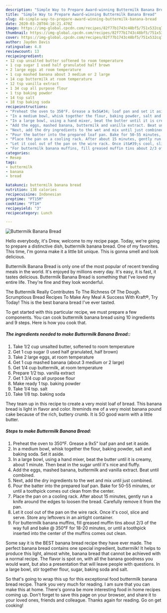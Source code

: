 ```yaml
---
description: "Simple Way to Prepare Award-winning Buttermilk Banana Bread"
title: "Simple Way to Prepare Award-winning Buttermilk Banana Bread"
slug: 48-simple-way-to-prepare-award-winning-buttermilk-banana-bread
date: 2020-03-28T04:10:21.470Z
image: https://img-global.cpcdn.com/recipes/82f77b1743c48bf5/751x532cq70/buttermilk-banana-bread-recipe-main-photo.jpg
thumbnail: https://img-global.cpcdn.com/recipes/82f77b1743c48bf5/751x532cq70/buttermilk-banana-bread-recipe-main-photo.jpg
cover: https://img-global.cpcdn.com/recipes/82f77b1743c48bf5/751x532cq70/buttermilk-banana-bread-recipe-main-photo.jpg
author: Jayden Davis
ratingvalue: 4.8
reviewcount: 13
recipeingredient:
- 12 cup unsalted butter softened to room temperature
- 1 cup sugar I used half granulated half brown
- 2 large eggs at room temperature
- 1 cup mashed banana about 3 medium or 2 large
- 14 cup buttermilk at room temperature
- 12 tsp vanilla extract
- 1 34 cup all purpose flour
- 1 tsp baking powder
- 14 tsp salt
- 18 tsp baking soda
recipeinstructions:
- "Preheat the oven to 350°F. Grease a 9x5&#34; loaf pan and set it aside."
- "In a medium bowl, whisk together the flour, baking powder, salt and baking soda. Set it aside."
- "In a large bowl, using a hand mixer, beat the butter until it is creamy, about 1 minute. Then beat in the sugar until it&#39;s nice and fluffy."
- "Add the eggs, mashed banana, buttermilk and vanilla extract. Beat until combined."
- "Next, add the dry ingredients to the wet and mix until just combined."
- "Pour the batter into the prepared loaf pan. Bake for 50-55 minutes, or until a toothpick comes out clean from the center."
- "Place the pan on a cooling rack. After about 15 minutes, gently run a knife around the edges to loosen the bread. Carefully remove it from the pan."
- "Let it cool out of the pan on the wire rack. Once it&#39;s cool, slice and serve. Store any leftovers in an airtight container."
- "For buttermilk banana muffins, fill greased muffin tins about 2/3 of the way full and bake @ 350°F for 18-20 minutes, or until a toothpick inserted into the center of the muffins comes out clean."
categories:
- Resep
tags:
- buttermilk
- banana
- bread

katakunci: buttermilk banana bread
nutrition: 138 calories
recipecuisine: Indonesian
preptime: "PT15M"
cooktime: "PT1H"
recipeyield: "3"
recipecategory: Lunch

---
```



![Buttermilk Banana Bread](https://img-global.cpcdn.com/recipes/82f77b1743c48bf5/751x532cq70/buttermilk-banana-bread-recipe-main-photo.jpg)

Hello everybody, it's Drew, welcome to my recipe page. Today, we're going to prepare a distinctive dish, buttermilk banana bread. One of my favorites. This time, I'm gonna make it a little bit unique. This is gonna smell and look delicious.

Buttermilk Banana Bread is only one of the most popular of recent trending meals in the world. It's enjoyed by millions every day. It's easy, it is fast, it tastes delicious. Buttermilk Banana Bread is something that I've loved my entire life. They're fine and they look wonderful.

The Buttermilk Really Contributes To The Richness Of The Dough. Scrumptious Bread Recipes To Make Any Meal A Success With Kraft®, Try Today! This is the best banana bread I&#39;ve ever tasted.


To get started with this particular recipe, we must prepare a few components. You can cook buttermilk banana bread using 10 ingredients and 9 steps. Here is how you cook that.

##### The ingredients needed to make Buttermilk Banana Bread::

1. Take 1/2 cup unsalted butter, softened to room temperature
1. Get 1 cup sugar (I used half granulated, half brown)
1. Take 2 large eggs, at room temperature
1. Get 1 cup mashed banana (about 3 medium or 2 large)
1. Get 1/4 cup buttermilk, at room temperature
1. Prepare 1/2 tsp. vanilla extract
1. Get 1 3/4 cup all purpose flour
1. Make ready 1 tsp. baking powder
1. Take 1/4 tsp. salt
1. Take 1/8 tsp. baking soda


They team up in this recipe to create a very moist loaf of bread. This banana bread is light in flavor and color. Itreminds me of a very moist banana pound cake because of the rich, buttery crumb. It is SO good warm with a little butter. 

##### Steps to make Buttermilk Banana Bread:

1. Preheat the oven to 350°F. Grease a 9x5&#34; loaf pan and set it aside.
1. In a medium bowl, whisk together the flour, baking powder, salt and baking soda. Set it aside.
1. In a large bowl, using a hand mixer, beat the butter until it is creamy, about 1 minute. Then beat in the sugar until it&#39;s nice and fluffy.
1. Add the eggs, mashed banana, buttermilk and vanilla extract. Beat until combined.
1. Next, add the dry ingredients to the wet and mix until just combined.
1. Pour the batter into the prepared loaf pan. Bake for 50-55 minutes, or until a toothpick comes out clean from the center.
1. Place the pan on a cooling rack. After about 15 minutes, gently run a knife around the edges to loosen the bread. Carefully remove it from the pan.
1. Let it cool out of the pan on the wire rack. Once it&#39;s cool, slice and serve. Store any leftovers in an airtight container.
1. For buttermilk banana muffins, fill greased muffin tins about 2/3 of the way full and bake @ 350°F for 18-20 minutes, or until a toothpick inserted into the center of the muffins comes out clean.


Some say it is the BEST banana bread recipe they have ever made. The perfect banana bread contains one special ingredient, buttermilk! It helps to produce this light, almost white, banana bread that cannot be achieved with a normal recipe. The flavor is spot on, with all the banana goodness you would want, but also a presentation that will leave people with questions. In a large bowl, stir together flour, sugar, baking soda and salt. 

So that's going to wrap this up for this exceptional food buttermilk banana bread recipe. Thank you very much for reading. I am sure that you can make this at home. There's gonna be more interesting food in home recipes coming up. Don't forget to save this page on your browser, and share it to your loved ones, friends and colleague. Thanks again for reading. Go on get cooking!
